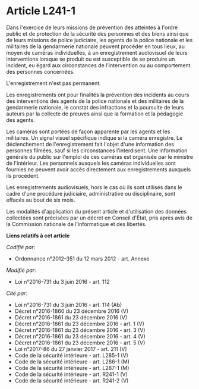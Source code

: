 # Article L241-1

Dans l'exercice de leurs missions de prévention des atteintes à l'ordre public et de protection de la sécurité des personnes
et des biens ainsi que de leurs missions de police judiciaire, les agents de la police nationale et les militaires de la
gendarmerie nationale peuvent procéder en tous lieux, au moyen de caméras individuelles, à un enregistrement audiovisuel de
leurs interventions lorsque se produit ou est susceptible de se produire un incident, eu égard aux circonstances de
l'intervention ou au comportement des personnes concernées.

L'enregistrement n'est pas permanent.

Les enregistrements ont pour finalités la prévention des incidents au cours des interventions des agents de la police
nationale et des militaires de la gendarmerie nationale, le constat des infractions et la poursuite de leurs auteurs par la
collecte de preuves ainsi que la formation et la pédagogie des agents.

Les caméras sont portées de façon apparente par les agents et les militaires. Un signal visuel spécifique indique si la
caméra enregistre. Le déclenchement de l'enregistrement fait l'objet d'une information des personnes filmées, sauf si les
circonstances l'interdisent. Une information générale du public sur l'emploi de ces caméras est organisée par le ministre de
l'intérieur. Les personnels auxquels les caméras individuelles sont fournies ne peuvent avoir accès directement aux
enregistrements auxquels ils procèdent.

Les enregistrements audiovisuels, hors le cas où ils sont utilisés dans le cadre d'une procédure judiciaire, administrative
ou disciplinaire, sont effacés au bout de six mois.

Les modalités d'application du présent article et d'utilisation des données collectées sont précisées par un décret en
Conseil d'Etat, pris après avis de la Commission nationale de l'informatique et des libertés.

**Liens relatifs à cet article**

_Codifié par_:

  - Ordonnance n°2012-351 du 12 mars 2012 - art. Annexe

_Modifié par_:

  - Loi n°2016-731 du 3 juin 2016 - art. 112

_Cité par_:

  - Loi n°2016-731 du 3 juin 2016 - art. 114 (Ab)
  - Décret n°2016-1860 du 23 décembre 2016 (V)
  - Décret n°2016-1861 du 23 décembre 2016 (V)
  - Décret n°2016-1861 du 23 décembre 2016 - art. 1 (V)
  - Décret n°2016-1861 du 23 décembre 2016 - art. 3 (V)
  - Décret n°2016-1861 du 23 décembre 2016 - art. 4 (V)
  - Décret n°2016-1861 du 23 décembre 2016 - art. 5 (V)
  - Loi n°2017-86 du 27 janvier 2017 - art. 211 (V)
  - Code de la sécurité intérieure - art. L285-1 (V)
  - Code de la sécurité intérieure - art. L286-1 (M)
  - Code de la sécurité intérieure - art. L287-1 (M)
  - Code de la sécurité intérieure - art. R241-1 (V)
  - Code de la sécurité intérieure - art. R241-2 (V)
